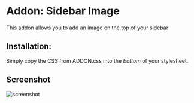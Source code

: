 # Addon: Sidebar Image
This addon allows you to add an image on the top of your sidebar

## Installation:
Simply copy the CSS from ADDON.css into the *bottom* of your stylesheet.

## Screenshot

![screenshot](http://i.imgur.com/ipexQnY.png)